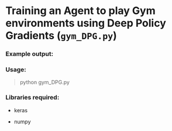 # Training an Agent to play Gym environments using Deep Policy Gradients (`gym_DPG.py`)





### Example output:



### Usage:

> python gym_DPG.py

### Libraries required:

* keras

* numpy
